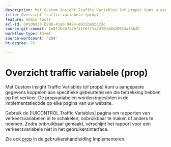 ```yaml
---
description: Met Custom Insight Traffic Variables (of props) kunt u aangepaste gegevens koppelen aan specifieke gebeurtenissen die betrekking hebben op het verkeer. De propvariabelen worden ingesloten in de implementatiecode op elke pagina van uw website.
title: Overzicht traffic variabele (prop)
feature: Admin Tools
exl-id: b05dbd33-b298-41a0-9474-e015ba5bc23c
source-git-commit: 1e8f2bdb7a20f21f6ff1a4d78d4db20963af6b45
workflow-type: tm+mt
source-wordcount: '104'
ht-degree: 7%

---
```


# Overzicht traffic variabele (prop)

Met Custom Insight Traffic Variables (of props) kunt u aangepaste gegevens koppelen aan specifieke gebeurtenissen die betrekking hebben op het verkeer. De propvariabelen worden ingesloten in de implementatiecode op elke pagina van uw website.

Gebruik de [!UICONTROL Traffic Variables] pagina om rapporten van verkeersvariabelen in te schakelen, onbruikbaar te maken of anders te noemen. Zodra onbruikbaar gemaakt, verschijnt het rapport voor een verkeersvariabele niet in het gebruikersinterface.

Zie ook [prop](/help/implement/vars/page-vars/prop.md) in de gebruikershandleiding Implementeren.
